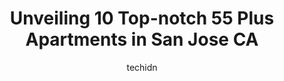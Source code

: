 ---
layout: ampstory
image: https://i0.wp.com/www.depkes.org/wp-content/uploads/2023/06/55-plus-apartments-0-in-san-jose-ca-1685773750.jpeg?resize=640,853
author: techidn
featured: false
description: Discover the impressive array of 55 Plus Apartments options in San Jose CA, where you can find 10 of the largest 55 Plus Apartments establishments in the area. From renowned classics to hidd
title: Unveiling 10 Top-notch 55 Plus Apartments in San Jose CA
cover:
   title: Unveiling 10 Top-notch 55 Plus Apartments in San Jose CA
   subtitle: Rickpate
   background: https://www.depkes.org/wp-content/uploads/2023/06/55-plus-apartments-0-in-san-jose-ca-1685773750.jpeg

pages: 
 - layout: thirds
   top: <h1>#1 Hacienda Creek Senior Apt</h1>
   bottom: "<p>Paul is a nice guy and very professional . He was fantastic in helping me to rent out the apartment for my parents.He took his time to meet with me after hours and walked</p>"
   background: https://www.depkes.org/wp-content/uploads/2023/06/55-plus-apartments-1-in-san-jose-ca-1685773751.jpeg
   backgroundblur: true
 - layout: thirds
   top: <h1>#2 Boxers Mayfair Village Senior Apartments | Operated by Boxers Mayfair Village, LP</h1>
   bottom: "<p>Very clean and well managed 55 and older apartment complex.</p>"
   background: https://www.depkes.org/wp-content/uploads/2023/06/55-plus-apartments-2-in-san-jose-ca-1685773751.jpeg
   cta:
      link: https://www.depkes.org/blog/unveiling-10-top-notch-55-plus-apartments-in-san-jose-ca/
      text: Unveiling 10 Top-notch 55 Plus Apartments in San Jose CA
 - layout: thirds
   top: <h1>#3 Monte Vista Senior Apartments</h1>
   bottom: "<p>2600 Nuestra Castillo Ct, San Jose, CA 95127, United States</p>"
   background: https://www.depkes.org/wp-content/uploads/2023/06/55-plus-apartments-3-in-san-jose-ca-1685773751.jpeg
   cta:
      link: https://www.depkes.org/blog/unveiling-10-top-notch-55-plus-apartments-in-san-jose-ca/
      text: Unveiling 10 Top-notch 55 Plus Apartments in San Jose CA
 - layout: thirds
   top: <h1>#4 Gadberry Court Senior Apartments</h1>
   bottom: "<p>2555 Alum Rock Ave, San Jose, CA 95116, United States</p>"
   background: https://images.unsplash.com/photo-1618556658017-fd9c732d1360?ixlib=rb-4.0.3&ixid=MnwxMjA3fDB8MHxwaG90by1wYWdlfHx8fGVufDB8fHx8&auto=format&fit=crop&w=640&h=853&q=80
   cta:
      link: https://www.depkes.org/blog/unveiling-10-top-notch-55-plus-apartments-in-san-jose-ca/
      text: Unveiling 10 Top-notch 55 Plus Apartments in San Jose CA
 - layout: thirds
   top: <h1>#5 Rose Gardens Senior Housing</h1>
   bottom: "<p>3071 Rose Ave, San Jose, CA 95127, United States</p>"
   background: https://images.unsplash.com/photo-1552083974-186346191183?ixlib=rb-4.0.3&ixid=MnwxMjA3fDB8MHxwaG90by1wYWdlfHx8fGVufDB8fHx8&auto=format&fit=crop&w=640&h=853&q=80
   cta:
      link: https://www.depkes.org/blog/unveiling-10-top-notch-55-plus-apartments-in-san-jose-ca/
      text: Unveiling 10 Top-notch 55 Plus Apartments in San Jose CA
 - layout: thirds
   top: <h1>#6 Leigh Avenue Senior Apartments</h1>
   bottom: "<p>1690 Southwest Expy, San Jose, CA 95126, United States</p>"
   background: https://images.unsplash.com/photo-1595364397663-fca4f075d796?ixlib=rb-4.0.3&ixid=MnwxMjA3fDB8MHxwaG90by1wYWdlfHx8fGVufDB8fHx8&auto=format&fit=crop&w=640&h=853&q=80
   cta:
      link: https://www.depkes.org/blog/unveiling-10-top-notch-55-plus-apartments-in-san-jose-ca/
      text: Unveiling 10 Top-notch 55 Plus Apartments in San Jose CA
 - layout: thirds
   top: <h1>#7 Japantown Senior Apartments</h1>
   bottom: "<p>685 N 6th St, San Jose, CA 95112, United States</p>"
   background: https://images.unsplash.com/photo-1489648022186-8f49310909a0?ixlib=rb-4.0.3&ixid=MnwxMjA3fDB8MHxwaG90by1wYWdlfHx8fGVufDB8fHx8&auto=format&fit=crop&w=640&h=853&q=80
   cta:
      link: https://www.depkes.org/blog/unveiling-10-top-notch-55-plus-apartments-in-san-jose-ca/
      text: Unveiling 10 Top-notch 55 Plus Apartments in San Jose CA
 - layout: thirds
   middle: Continue reading...
   background: https://images.unsplash.com/photo-1615749413727-825b59a857b5?ixlib=rb-4.0.3&ixid=MnwxMjA3fDB8MHxwaG90by1wYWdlfHx8fGVufDB8fHx8&auto=format&fit=crop&w=640&h=853&q=80
   cta:
      link: https://www.depkes.org/blog/unveiling-10-top-notch-55-plus-apartments-in-san-jose-ca/
      text: Unveiling 10 Top-notch 55 Plus Apartments in San Jose CA
      
---